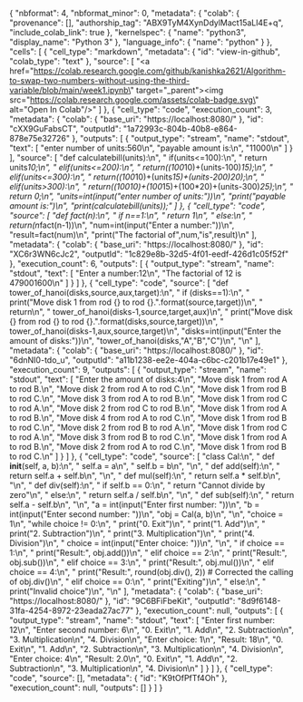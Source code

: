 {
  "nbformat": 4,
  "nbformat_minor": 0,
  "metadata": {
    "colab": {
      "provenance": [],
      "authorship_tag": "ABX9TyM4XynDdylMact15aLl4E+q",
      "include_colab_link": true
    },
    "kernelspec": {
      "name": "python3",
      "display_name": "Python 3"
    },
    "language_info": {
      "name": "python"
    }
  },
  "cells": [
    {
      "cell_type": "markdown",
      "metadata": {
        "id": "view-in-github",
        "colab_type": "text"
      },
      "source": [
        "<a href=\"https://colab.research.google.com/github/kanishka2621/Algorithm-to-swap-two-numbers-without-using-the-third-variable/blob/main/week1.ipynb\" target=\"_parent\"><img src=\"https://colab.research.google.com/assets/colab-badge.svg\" alt=\"Open In Colab\"/></a>"
      ]
    },
    {
      "cell_type": "code",
      "execution_count": 3,
      "metadata": {
        "colab": {
          "base_uri": "https://localhost:8080/"
        },
        "id": "cXX9GuFabsCT",
        "outputId": "1a72993c-804b-40b8-e864-878e75e32726"
      },
      "outputs": [
        {
          "output_type": "stream",
          "name": "stdout",
          "text": [
            "enter number of units:560\n",
            "payable amount is:\n",
            "11000\n"
          ]
        }
      ],
      "source": [
        "def calculatebill(units):\n",
        "  if(units<=100):\n",
        "    return units*10;\n",
        "  elif(units<=200):\n",
        "    return((100*10)+(units-100)*15);\n",
        "  elif(units<=300):\n",
        "    return((100*10)+(units*15)+(units-200)*20);\n",
        "  elif(units>300):\n",
        "    return((100*10)+(100*15)+(100*20)+(units-300)*25);\n",
        "  return 0;\n",
        "units=int(input(\"enter number of units:\"))\n",
        "print(\"payable amount is:\")\n",
        "print(calculatebill(units));"
      ]
    },
    {
      "cell_type": "code",
      "source": [
        "def fact(n):\n",
        "  if n==1:\n",
        "    return 1\n",
        "  else:\n",
        "    return(n*fact(n-1))\n",
        "num=int(input(\"Enter a number:\"))\n",
        "result=fact(num)\n",
        "print(\"The factorial of\",num,\"is\",result)\n"
      ],
      "metadata": {
        "colab": {
          "base_uri": "https://localhost:8080/"
        },
        "id": "XC6r3WN6cJc2",
        "outputId": "1c829e8b-32d5-4f01-eedf-426d1c05f52f"
      },
      "execution_count": 6,
      "outputs": [
        {
          "output_type": "stream",
          "name": "stdout",
          "text": [
            "Enter a number:12\n",
            "The factorial of 12 is 479001600\n"
          ]
        }
      ]
    },
    {
      "cell_type": "code",
      "source": [
        "def tower_of_hanoi(disks,source,aux,target):\n",
        "  if (disks==1):\n",
        "    print(\"Move disk 1 from rod {} to rod {}.\".format(source,target))\n",
        "    return\n",
        "  tower_of_hanoi(disks-1,source,target,aux)\n",
        "  print(\"Move disk {} from rod {} to rod {}.\".format(disks,source,target))\n",
        "  tower_of_hanoi(disks-1,aux,source,target)\n",
        "disks=int(input(\"Enter the amount of disks:\"))\n",
        "tower_of_hanoi(disks,\"A\",\"B\",\"C\")\n",
        "\n"
      ],
      "metadata": {
        "colab": {
          "base_uri": "https://localhost:8080/"
        },
        "id": "6dnNI0-tdo_u",
        "outputId": "a11b1238-ee2e-404a-c6bc-c201b17e49e1"
      },
      "execution_count": 9,
      "outputs": [
        {
          "output_type": "stream",
          "name": "stdout",
          "text": [
            "Enter the amount of disks:4\n",
            "Move disk 1 from rod A to rod B.\n",
            "Move disk 2 from rod A to rod C.\n",
            "Move disk 1 from rod B to rod C.\n",
            "Move disk 3 from rod A to rod B.\n",
            "Move disk 1 from rod C to rod A.\n",
            "Move disk 2 from rod C to rod B.\n",
            "Move disk 1 from rod A to rod B.\n",
            "Move disk 4 from rod A to rod C.\n",
            "Move disk 1 from rod B to rod C.\n",
            "Move disk 2 from rod B to rod A.\n",
            "Move disk 1 from rod C to rod A.\n",
            "Move disk 3 from rod B to rod C.\n",
            "Move disk 1 from rod A to rod B.\n",
            "Move disk 2 from rod A to rod C.\n",
            "Move disk 1 from rod B to rod C.\n"
          ]
        }
      ]
    },
    {
      "cell_type": "code",
      "source": [
        "class Cal:\n",
        "    def __init__(self, a, b):\n",
        "        self.a = a\n",
        "        self.b = b\n",
        "\n",
        "    def add(self):\n",
        "        return self.a + self.b\n",
        "\n",
        "    def mul(self):\n",
        "        return self.a * self.b\n",
        "\n",
        "    def div(self):\n",
        "        if self.b == 0:\n",
        "            return \"Cannot divide by zero\"\n",
        "        else:\n",
        "            return self.a / self.b\n",
        "\n",
        "    def sub(self):\n",
        "        return self.a - self.b\n",
        "\n",
        "a = int(input(\"Enter first number: \"))\n",
        "b = int(input(\"Enter second number: \"))\n",
        "obj = Cal(a, b)\n",
        "\n",
        "choice = 1\n",
        "while choice != 0:\n",
        "    print(\"0. Exit\")\n",
        "    print(\"1. Add\")\n",
        "    print(\"2. Subtraction\")\n",
        "    print(\"3. Multiplication\")\n",
        "    print(\"4. Division\")\n",
        "    choice = int(input(\"Enter choice: \"))\n",
        "\n",
        "    if choice == 1:\n",
        "        print(\"Result:\", obj.add())\n",
        "    elif choice == 2:\n",
        "        print(\"Result:\", obj.sub())\n",
        "    elif choice == 3:\n",
        "        print(\"Result:\", obj.mul())\n",
        "    elif choice == 4:\n",
        "        print(\"Result:\", round(obj.div(), 2))  # Corrected the calling of obj.div()\n",
        "    elif choice == 0:\n",
        "        print(\"Exiting\")\n",
        "    else:\n",
        "        print(\"Invalid choice\")\n",
        "\n"
      ],
      "metadata": {
        "colab": {
          "base_uri": "https://localhost:8080/"
        },
        "id": "9C6BFiFbeKit",
        "outputId": "8d9f6148-31fa-4254-8972-23eada27ac77"
      },
      "execution_count": null,
      "outputs": [
        {
          "output_type": "stream",
          "name": "stdout",
          "text": [
            "Enter first number: 12\n",
            "Enter second number: 6\n",
            "0. Exit\n",
            "1. Add\n",
            "2. Subtraction\n",
            "3. Multiplication\n",
            "4. Division\n",
            "Enter choice: 1\n",
            "Result: 18\n",
            "0. Exit\n",
            "1. Add\n",
            "2. Subtraction\n",
            "3. Multiplication\n",
            "4. Division\n",
            "Enter choice: 4\n",
            "Result: 2.0\n",
            "0. Exit\n",
            "1. Add\n",
            "2. Subtraction\n",
            "3. Multiplication\n",
            "4. Division\n"
          ]
        }
      ]
    },
    {
      "cell_type": "code",
      "source": [],
      "metadata": {
        "id": "K9tOfPfTf4Oh"
      },
      "execution_count": null,
      "outputs": []
    }
  ]
}

